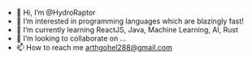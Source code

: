 - 👋 Hi, I’m @HydroRaptor
- 👀 I’m interested in programming languages which are blazingly fast!
- 🌱 I’m currently learning ReactJS, Java, Machine Learning, AI, Rust
- 💞️ I’m looking to collaborate on ...
- 📫 How to reach me arthgohel288@gmail.com

<!---
HydroRaptor/HydroRaptor is a ✨ special ✨ repository because its `README.md` (this file) appears on your GitHub profile.
You can click the Preview link to take a look at your changes.
--->
